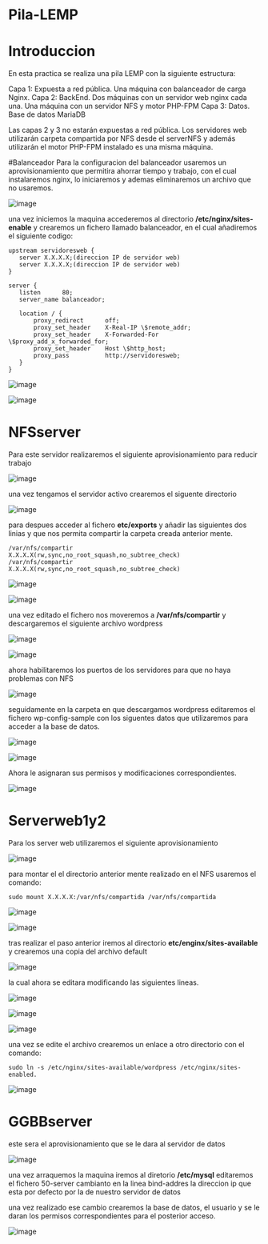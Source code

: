 # Pila-LEMP



# Introduccion
En esta practica se realiza una pila LEMP con la siguiente estructura:

Capa 1: Expuesta a red pública. Una máquina con balanceador de carga Nginx.
Capa 2: BackEnd. 
    Dos máquinas con un servidor web nginx cada una.
    Una máquina con un servidor NFS y motor PHP-FPM
Capa 3: Datos. Base de datos MariaDB

Las capas 2 y 3 no estarán expuestas a red pública. Los servidores web utilizarán carpeta compartida por NFS desde el serverNFS y además utilizarán el motor PHP-FPM instalado es una misma máquina.

#Balanceador
Para la configuracion del balanceador usaremos un aprovisionamiento que permitira ahorrar tiempo y trabajo, con el cual instalaremos nginx, lo iniciaremos y ademas eliminaremos un archivo que no usaremos.

![image](https://github.com/vchamizoc01/Pila-LEMP/assets/73099273/21e4b353-ee85-45dc-b099-d725e3e08f36)

una vez iniciemos la maquina accederemos al directorio **/etc/nginx/sites-enable**
y crearemos un fichero llamado balanceador, en el cual añadiremos el siguiente codigo:
 ```
upstream servidoresweb {
    server X.X.X.X;(direccion IP de servidor web)
    server X.X.X.X;(direccion IP de servidor web)
}
	
server {
    listen      80;
    server_name balanceador;

    location / {
	    proxy_redirect      off;
	    proxy_set_header    X-Real-IP \$remote_addr;
	    proxy_set_header    X-Forwarded-For \$proxy_add_x_forwarded_for;
        proxy_set_header    Host \$http_host;
        proxy_pass          http://servidoresweb;
	}
}
 ```



 ![image](https://github.com/vchamizoc01/Pila-LEMP/assets/73099273/aeef5f16-752f-4374-ab20-a8aaad649c2d)

![image](https://github.com/vchamizoc01/Pila-LEMP/assets/73099273/60783a9a-d5b0-40cc-a84c-8cb1e0a6a096)

# NFSserver
Para este servidor realizaremos el siguiente aprovisionamiento para reducir trabajo

![image](https://github.com/vchamizoc01/Pila-LEMP/assets/73099273/1cf0e0ef-7b1a-4db5-8e09-f11e8b61a6f8)

una vez tengamos el servidor activo crearemos el siguente directorio

![image](https://github.com/vchamizoc01/Pila-LEMP/assets/73099273/1e694aba-bfbc-45a0-a136-35a582db403e)

para despues acceder al fichero **etc/exports** y añadir las siguientes dos linias y que nos permita compartir la carpeta creada anterior mente.
```
/var/nfs/compartir     X.X.X.X(rw,sync,no_root_squash,no_subtree_check)
/var/nfs/compartir     X.X.X.X(rw,sync,no_root_squash,no_subtree_check)
```

![image](https://github.com/vchamizoc01/Pila-LEMP/assets/73099273/ca810b77-a0de-4bdd-acc7-160a9d2d8ffe)

![image](https://github.com/vchamizoc01/Pila-LEMP/assets/73099273/661465d3-7243-477f-915b-ef4ce438b058)

una vez editado el fichero nos moveremos a **/var/nfs/compartir** y descargaremos el siguiente archivo wordpress

![image](https://github.com/vchamizoc01/Pila-LEMP/assets/73099273/cae03f31-db06-42b4-8429-d8c9bcdf25fb)

![image](https://github.com/vchamizoc01/Pila-LEMP/assets/73099273/899e103b-ad73-4cbe-bc55-44de82686296)

ahora habilitaremos los puertos de los servidores para que no haya problemas con NFS

![image](https://github.com/vchamizoc01/Pila-LEMP/assets/73099273/1f49b9ca-16f1-4b7f-a9ba-30726aba92a0)

seguidamente en la carpeta en que descargamos wordpress editaremos el fichero wp-config-sample con los siguentes datos que utilizaremos para acceder a la base de datos.

![image](https://github.com/vchamizoc01/Pila-LEMP/assets/73099273/3acb4b39-d3c0-4ee3-beca-c2c1e95a93c8)

![image](https://github.com/vchamizoc01/Pila-LEMP/assets/73099273/3506fdf9-e803-4e4d-ac19-89d4e31f0331)

 Ahora le asignaran sus permisos y modificaciones correspondientes.

![image](https://github.com/vchamizoc01/Pila-LEMP/assets/73099273/5714b586-9492-4882-9906-aecd8884717c)

# Serverweb1y2

Para los server web utilizaremos el siguiente aprovisionamiento

![image](https://github.com/vchamizoc01/Pila-LEMP/assets/73099273/38a5c8ce-9bcb-4e31-a03d-71ac8ffe51a5)

para montar el el directorio anterior mente realizado en el NFS usaremos el comando:
```
sudo mount X.X.X.X:/var/nfs/compartida /var/nfs/compartida
```

![image](https://github.com/vchamizoc01/Pila-LEMP/assets/73099273/6ab6c670-11e2-4b78-9f62-2f4c1aa144d6)

![image](https://github.com/vchamizoc01/Pila-LEMP/assets/73099273/09d3842d-643b-4fac-a828-79db78b1bebe)

tras realizar el paso anterior iremos al directorio **etc/enginx/sites-available** y crearemos una copia del archivo default

![image](https://github.com/vchamizoc01/Pila-LEMP/assets/73099273/53cd97d1-90c5-4fa5-9483-39da614b8e94)

la cual ahora se editara modificando las siguientes lineas.

![image](https://github.com/vchamizoc01/Pila-LEMP/assets/73099273/0086b1c5-b3aa-443b-8df7-89a24ad4233e)

![image](https://github.com/vchamizoc01/Pila-LEMP/assets/73099273/71556a29-a794-475c-b605-f5e4a8bdd20e)

![image](https://github.com/vchamizoc01/Pila-LEMP/assets/73099273/5cc4b2cc-bd50-4829-8974-e4f8cf54b7dc)

una vez se edite el archivo crearemos un enlace a otro directorio con el comando:
```
sudo ln -s /etc/nginx/sites-available/wordpress /etc/nginx/sites-enabled.
```

![image](https://github.com/vchamizoc01/Pila-LEMP/assets/73099273/9819f352-0d93-4374-9a24-58b97f8640b4)



# GGBBserver

este sera el aprovisionamiento que se le dara al servidor de datos

![image](https://github.com/vchamizoc01/Pila-LEMP/assets/73099273/483e447f-dfcd-496b-b4ac-61d0fcf3f851)

una vez arraquemos la maquina iremos al diretorio **/etc/mysql** editaremos el fichero 50-server cambianto en la linea bind-addres la direccion ip que esta por defecto por la de nuestro servidor de datos

una vez realizado ese cambio crearemos la base de datos, el usuario y se le daran los permisos correspondientes para el posterior acceso.

![image](https://github.com/vchamizoc01/Pila-LEMP/assets/73099273/021cb5cd-7a1d-4ffd-9c6c-1552bd353881)


